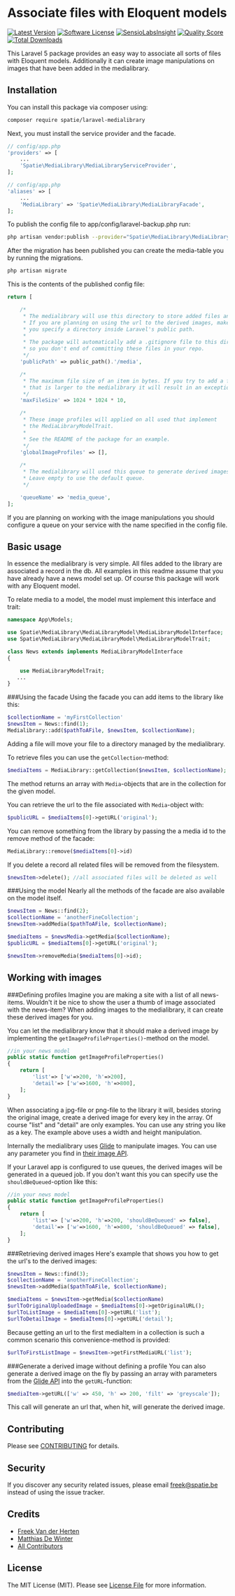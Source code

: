 # Associate files with Eloquent models

[![Latest Version](https://img.shields.io/github/release/freekmurze/laravel-medialibrary.svg?style=flat-square)](https://github.com/freekmurze/laravel-medialibrary/releases)
[![Software License](https://img.shields.io/badge/license-MIT-brightgreen.svg?style=flat-square)](LICENSE.md)
[![SensioLabsInsight](https://insight.sensiolabs.com/projects/27cf455a-0555-4bcf-abae-16b5f7860d09/small.png)](https://insight.sensiolabs.com/projects/27cf455a-0555-4bcf-abae-16b5f7860d09)
[![Quality Score](https://img.shields.io/scrutinizer/g/freekmurze/laravel-medialibrary.svg?style=flat-square)](https://scrutinizer-ci.com/g/freekmurze/laravel-medialibrary)
[![Total Downloads](https://img.shields.io/packagist/dt/spatie/laravel-medialibrary.svg?style=flat-square)](https://packagist.org/packages/spatie/:laravel-medialibrary)

This Laravel 5 package provides an easy way to associate all sorts of files with Eloquent models. Additionally it can create image manipulations on images that have been added in the medialibrary.

## Installation

You can install this package via composer using:

```bash
composer require spatie/laravel-medialibrary
```

Next, you must install the service provider and the facade. 

```php
// config/app.php
'providers' => [
    ...
    'Spatie\MediaLibrary\MediaLibraryServiceProvider',
];
```

```php
// config/app.php
'aliases' => [
    ...
    'MediaLibrary' => 'Spatie\MediaLibrary\MediaLibraryFacade',
];
```

To publish the config file to app/config/laravel-backup.php run:

```bash
php artisan vendor:publish --provider="Spatie\MediaLibrary\MediaLibraryServiceProvider"
```

After the migration has been published you can create the media-table you by running the migrations.

```bash
php artisan migrate
```

This is the contents of the published config file:

```php
return [

    /*
     * The medialibrary will use this directory to store added files and derived images.
     * If you are planning on using the url to the derived images, make sure
     * you specify a directory inside Laravel's public path.
     * 
     * The package will automatically add a .gitignore file to this directory
     * so you don't end of committing these files in your repo.
     */
    'publicPath' => public_path().'/media',

    /*
     * The maximum file size of an item in bytes. If you try to add a file
     * that is larger to the medialibrary it will result in an exception.
     */
    'maxFileSize' => 1024 * 1024 * 10,

    /*
     * These image profiles will applied on all used that implement
     * the MediaLibraryModelTrait.
     *
     * See the README of the package for an example.
     */
    'globalImageProfiles' => [],
    
    /*
     * The medialibrary will used this queue to generate derived images.
     * Leave empty to use the default queue.
     */

    'queueName' => 'media_queue',
];
```

If you are planning on working with the image manipulations you should configure a queue on your service with the name specified in the config file.

## Basic usage


In essence the medialibrary is very simple. All files added to the library are associated a record in the db. All examples in this readme assume that you have already have a news model set up. Of course this package will work with any Eloquent model.

To relate media to a model, the model must implement this interface and trait:

```php
namespace App\Models;

use Spatie\MediaLibrary\MediaLibraryModel\MediaLibraryModelInterface;
use Spatie\MediaLibrary\MediaLibraryModel\MediaLibraryModelTrait;

class News extends implements MediaLibraryModelInterface
{

	use MediaLibraryModelTrait;
   ...
}
```

###Using the facade
Using the facade you can add items to the library like this:
```php
$collectionName = 'myFirstCollection'
$newsItem = News::find(1);
Medialibrary::add($pathToAFile, $newsItem, $collectionName);
```
Adding a file will move your file to a directory managed by the medialibrary.

To retrieve files you can use the ```getCollection```-method:
```php
$mediaItems = MediaLibrary::getCollection($newsItem, $collectionName);
```

The method returns an array with `Media`-objects that are in the collection for the given model.

You can retrieve the url to the file associated with `Media`-object with:

```php
$publicURL = $mediaItems[0]->getURL('original');
```

You can remove something from the library by passing the a media id to the remove method of the facade:

```php
MediaLibrary::remove($mediaItems[0]->id)
```

If you delete a record all related files will be removed from the filesystem.

```php
$newsItem->delete(); //all associated files will be deleted as well
```

###Using the model
Nearly all the methods of the facade are also available on the model itself.

```php
$newsItem = News::find(2);
$collectionName = 'anotherFineCollection';
$newsItem->addMedia($pathToAFile, $collectionName);

$mediaItems = $newsMedia->getMedia($collectionName);
$publicURL = $mediaItems[0]->getURL('original');

$newsItem->removeMedia($mediaItems[0]->id);
```

## Working with images
###Defining profiles
Imagine you are making a site with a list of all news-items. Wouldn't it be nice to show the user a thumb of image associated with the news-item? When adding images to the medialibrary, it can create these derived images for you.

You can let the medialibrary know that it should make a derived image by implementing the `getImageProfileProperties()`-method on the model.

```php
//in your news model
public static function getImageProfileProperties()
{
    return [
        'list'=> ['w'=>200, 'h'=>200],
        'detail'=> ['w'=>1600, 'h'=>800],
    ];
}
```

When associating a jpg-file or png-file to the library it will, besides storing the original image, create a derived image for every key in the array. Of course "list" and "detail" are only examples. You can use any string you like as a key. The example above uses a width and height manipulation.

Internally the medialibrary uses [Glide](http://glide.thephpleague.com) to manipulate images. You can use any parameter you find in [their image API](http://glide.thephpleague.com/api/size/).

If your Laravel app is configured to use queues, the derived images will be generated in a queued job. If you don't want this you can specify use the `shouldBeQueued`-option like this:

```php
//in your news model
public static function getImageProfileProperties()
{
    return [
        'list'=> ['w'=>200, 'h'=>200, 'shouldBeQueued' => false],
        'detail'=> ['w'=>1600, 'h'=>800, 'shouldBeQueued' => false],
    ];
}
```

###Retrieving derived images
Here's example that shows you how to get the url's to the derived images:

```php
$newsItem = News::find(3);
$collectionName = 'anotherFineCollection';
$newsItem->addMedia($pathToAFile, $collectionName);

$mediaItems = $newsItem->getMedia($collectionName)
$urlToOriginalUploadedImage = $mediaItems[0]->getOriginalURL();
$urlToListImage = $mediaItems[0]->getURL('list');
$urlToDetailImage = $mediaItems[0]->getURL('detail');
```

Because getting an url to the first mediaItem in a collection is such a common scenario this convenience-method is provided:

```php
$urlToFirstListImage = $newsItem->getFirstMediaURL('list');
```


###Generate a derived image without defining a profile
You can also generate a derived image on the fly by passing an array with parameters from the [Glide API](http://glide.thephpleague.com/api/size/) into the `getURL`-function:

```php
$mediaItem->getURL(['w' => 450, 'h' => 200, 'filt' => 'greyscale']);
```

This call will generate an url that, when hit, will generate the derived image.

## Contributing

Please see [CONTRIBUTING](CONTRIBUTING.md) for details.

## Security

If you discover any security related issues, please email [freek@spatie.be](mailto:freek@spatie.be) instead of using the issue tracker.

## Credits

- [Freek Van der Herten](https://github.com/freekmurze)
- [Matthias De Winter](https://github.com/MatthiasDeWinter)
- [All Contributors](../../contributors)

## License

The MIT License (MIT). Please see [License File](LICENSE.md) for more information.
